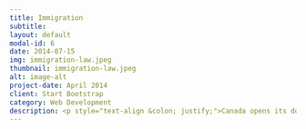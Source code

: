 ```yaml
---
title: Immigration
subtitle:
layout: default
modal-id: 6
date: 2014-07-15
img: immigration-law.jpeg
thumbnail: immigration-law.jpeg
alt: image-alt
project-date: April 2014
client: Start Bootstrap
category: Web Development
description: <p style="text-align &colon; justify;">Canada opens its door for nationals from other countries and welcomes them to immigrate to Canada. However, it’s not as easy as booking a flight and crossing the border. There are laws and regulations that apply to immigrants and potential immigrants, and those laws must be complied with.</p><p style="text-align &colon; justify;">We have different programs under which you can apply to come to Canada. There are five (5) main categories of programs&colon;</p><h3 style="text-align &colon; justify;text-decoration &colon; underline;">Study in Canada</h3><p style="text-align &colon; justify;">Our institutions of learning have a high number of international students. You are likely to meet a considerable number of students from your country of origin in one of Canada’s institutions of learning. For international students, you can only study in a Designated Learning Institution (“DLI”).</p><p style="text-align &colon; justify;">Whatever school you apply to, ensure that it falls under a DLI. A DLI is an institution that has the mandate to enroll international students. You will need to apply to the school and wait for the admission letter before applying for a Study Permit. This permit shows that you are in Canada for studies.</p><p style="text-align &colon; justify;">The study permit usually lasts the whole duration of your program plus 90 days, but it can expire before your studies are complete. In such a situation, you will need to apply for renewal, if you want to retain your status in Canada.</p><h3 style="text-align &colon; justify;text-decoration &colon; underline;">Work in Canada</h3><p style="text-align &colon; justify;">If you would like to work in Canada, you will need to apply for a work permit. It refers to those working on a temporary basis. There are three types of work permits&colon;</p><ul style="text-align &colon; justify;"><li style="text-align &colon; justify;">Employer Specific&colon; includes your employer’s name, location, and the period for working.</li><li style="text-align &colon; justify;">Open&colon; with this permit, you can work for any employer except for those who do not abide by the regulations of the Temporary Foreign Worker Program, and International Mobility Program.</li><li style="text-align &colon; justify;">Post Graduate&colon; it allows graduates to gain experience especially as they seek to improve their chances of acquiring Permanent Residency status.</li></ul><p style="text-align &colon; justify;">Just like the study permit, a work permit also has an expiration date. You can choose to change your status by applying for residency or extension of the permit. We offer assistance to those applying for Permanent Residency and Work Permits, in all categories.</p><h3 style="text-align &colon; justify;text-decoration &colon; underline;">Skilled Workers</h3><p style="text-align &colon; justify;">This program is for those with a specific skill set who would like to immigrate to Canada. In this program, all applicants are placed in a pool, the Express Entry System, and selection is done based on ranking. The skills you offer and your ability to contribute to the economy are significant factors to consider.</p><h3 style="text-align &colon; justify;text-decoration &colon; underline;">Sponsorship</h3><p style="text-align &colon; justify;">In some instances, you could be looking to sponsor a spouse or family member to join you in Canada. The government of Canada adopted this initiative to promote reunification of families. You can only be a sponsor if you are 18 years of age or older.</p><p style="text-align &colon; justify;">Only Permanent Residents, Citizens, and Registered Indians can sponsor their family members to Canada. As a sponsor, you should be able and ready to provide financial assistance to the one you want to sponsor. One of our areas of specialization is assisting applicants in their Spousal sponsorship, and family class sponsorship applications.</p><h3 style="text-align &colon; justify;text-decoration &colon; underline;">Business Class Visa</h3><p style="text-align &colon; justify;">This program applies to investors, start-ups and the self-employed. The program targets individuals who would like to invest in Canada and create employment opportunities for Canadian citizens.</p><p style="text-align &colon; justify;">We understand the pressure, excitement, and sometimes frustration that comes with the immigration process. We offer efficient services as we help you fast-track your application, from start to finish.</p><p style="text-align &colon; justify;">We also provide representation in IAD and Federal appeals. You should consider coming to us for your preparation of sponsorship declarations for your Super visas and visitor’s visa.</p>
---
```

